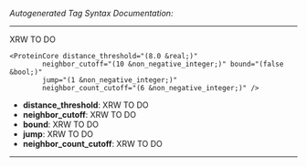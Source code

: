 _Autogenerated Tag Syntax Documentation:_

---
XRW TO DO

```
<ProteinCore distance_threshold="(8.0 &real;)"
        neighbor_cutoff="(10 &non_negative_integer;)" bound="(false &bool;)"
        jump="(1 &non_negative_integer;)"
        neighbor_count_cutoff="(6 &non_negative_integer;)" />
```

-   **distance_threshold**: XRW TO DO
-   **neighbor_cutoff**: XRW TO DO
-   **bound**: XRW TO DO
-   **jump**: XRW TO DO
-   **neighbor_count_cutoff**: XRW TO DO

---

